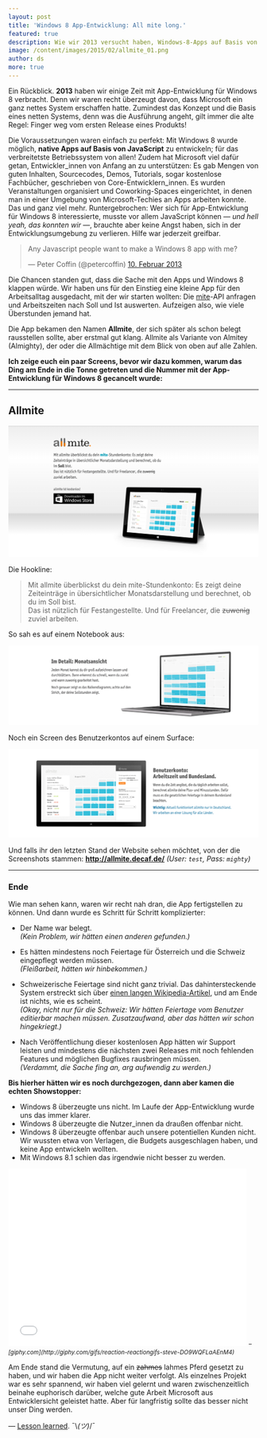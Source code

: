 ```yaml
---
layout: post
title: 'Windows 8 App-Entwicklung: All mite long.'
featured: true
description: Wie wir 2013 versucht haben, Windows-8-Apps auf Basis von JavaScript zu entwickeln. Und am Ende stand ein lahmes Pferd.
image: /content/images/2015/02/allmite_01.png
author: ds
more: true
---
```


Ein Rückblick. __2013__ haben wir einige Zeit mit App-Entwicklung für Windows 8 verbracht. Denn wir waren recht überzeugt davon, dass Microsoft ein ganz nettes System erschaffen hatte. Zumindest das Konzept und die Basis eines netten Systems, denn was die Ausführung angeht, gilt immer die alte Regel: Finger weg vom ersten Release eines Produkts!

Die Voraussetzungen waren einfach zu perfekt: Mit Windows 8 wurde möglich, __native Apps auf Basis von JavaScript__ zu entwickeln; für das verbreitetste Betriebssystem von allen! Zudem hat Microsoft viel dafür getan, Entwickler\_innen von Anfang an zu unterstützen: Es gab Mengen von guten Inhalten, Sourcecodes, Demos, Tutorials, sogar kostenlose Fachbücher, geschrieben von Core-Entwicklern\_innen. Es wurden Veranstaltungen organisiert und Coworking-Spaces eingerichtet, in denen man in einer Umgebung von Microsoft-Techies an Apps arbeiten konnte. Das und ganz viel mehr.
Runtergebrochen: Wer sich für App-Entwicklung für Windows 8 interessierte, musste vor allem JavaScript können — _und hell yeah, das konnten wir_ —, brauchte aber keine Angst haben, sich in der Entwicklungsumgebung zu verlieren. Hilfe war jederzeit greifbar.

<blockquote class="twitter-tweet" lang="de"><p>Any Javascript people want to make a Windows 8 app with me?</p>&mdash; Peter Coffin (@petercoffin) <a href="https://twitter.com/petercoffin/status/300442116977467392">10. Februar 2013</a></blockquote>
<script async src="//platform.twitter.com/widgets.js" charset="utf-8"></script>

Die Chancen standen gut, dass die Sache mit den Apps und Windows 8 klappen würde. Wir haben uns für den Einstieg eine kleine App für den Arbeitsalltag ausgedacht, mit der wir starten wollten: Die [mite](http://mite.yo.lk)-API anfragen und Arbeitszeiten nach Soll und Ist auswerten. Aufzeigen also, wie viele Überstunden jemand hat.

Die App bekamen den Namen __Allmite__, der sich später als schon belegt rausstellen sollte, aber erstmal gut klang. Allmite als Variante von Almitey (Almighty), der oder die Allmächtige mit dem Blick von oben auf alle Zahlen.

__Ich zeige euch ein paar Screens, bevor wir dazu kommen, warum das Ding am Ende in die Tonne getreten und die Nummer mit der App-Entwicklung für Windows 8 gecancelt wurde:__

---

## Allmite

![Screenshot 1](/content/images/2015/02/allmite_01.png)

Die Hookline:

> Mit allmite überblickst du dein mite-Stundenkonto: Es zeigt deine Zeiteinträge in übersichtlicher Monatsdarstellung und berechnet, ob du im Soll bist.  
> Das ist nützlich für Festangestellte. Und für Freelancer, die ~~zuwenig~~ zuviel arbeiten.

So sah es auf einem Notebook aus:

![Screenshot 2](/content/images/2015/02/allmite_02.png)

Noch ein Screen des Benutzerkontos auf einem Surface:

![Screenshot 3](/content/images/2015/02/allmite_03.png)

Und falls ihr den letzten Stand der Website sehen möchtet, von der die Screenshots stammen:
**http://allmite.decaf.de/**  _(User: `test`, Pass: `mighty`)_

---

### Ende

Wie man sehen kann, waren wir recht nah dran, die App fertigstellen zu können. Und dann wurde es Schritt für Schritt komplizierter:

* Der Name war belegt.  
_(Kein Problem, wir hätten einen anderen gefunden.)_  

* Es hätten mindestens noch Feiertage für Österreich und die Schweiz eingepflegt werden müssen.  
_(Fleißarbeit, hätten wir hinbekommen.)_  

* Schweizerische Feiertage sind nicht ganz trivial. Das dahintersteckende System erstreckt sich über [einen langen Wikipedia-Artikel](http://de.wikipedia.org/wiki/Feiertage_in_der_Schweiz), und am Ende ist nichts, wie es scheint.  
_(Okay, nicht nur für die Schweiz: Wir hätten Feiertage vom Benutzer editierbar machen müssen. Zusatzaufwand, aber das hätten wir schon hingekriegt.)_  

* Nach Veröffentlichung dieser kostenlosen App hätten wir Support leisten und mindestens die nächsten zwei Releases mit noch fehlenden Features und möglichen Bugfixes rausbringen müssen.  
_(Verdammt, die Sache fing an, arg aufwendig zu werden.)_

__Bis hierher hätten wir es noch durchgezogen, dann aber kamen die echten Showstopper:__

* Windows 8 überzeugte uns nicht. Im Laufe der App-Entwicklung wurde uns das immer klarer.
* Windows 8 überzeugte die Nutzer\_innen da draußen offenbar nicht.
* Windows 8 überzeugte offenbar auch unsere potentiellen Kunden nicht. Wir wussten etwa von Verlagen, die Budgets ausgeschlagen haben, und keine App entwickeln wollten.
* Mit Windows 8.1 schien das irgendwie nicht besser zu werden.

<iframe src="//giphy.com/embed/DO9WQFLaAEnM4?html5=true" width="480" height="356" frameBorder="0" webkitAllowFullScreen mozallowfullscreen allowFullScreen></iframe>
<cite><small>– [giphy.com](http://giphy.com/gifs/reaction-reactiongifs-steve-DO9WQFLaAEnM4)</small></cite>

Am Ende stand die Vermutung, auf ein ~~zahmes~~ lahmes Pferd gesetzt zu haben, und wir haben die App nicht weiter verfolgt. Als einzelnes Projekt war es sehr spannend, wir haben viel gelernt und waren zwischenzeitlich beinahe euphorisch darüber, welche gute Arbeit Microsoft aus Entwicklersicht geleistet hatte. Aber für langfristig sollte das besser nicht unser Ding werden.

— [Lesson learned](https://www.youtube.com/watch?&v=RkTkZQvZxos#t=63). ¯\\_(ツ)_/¯

